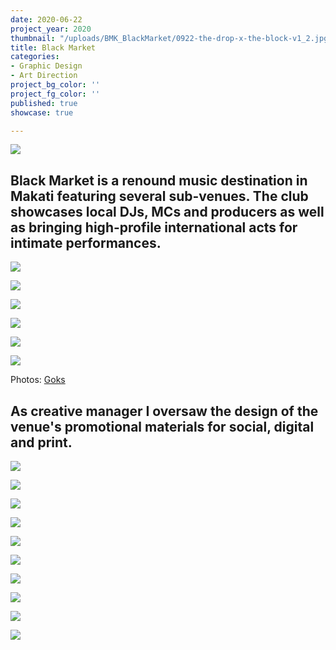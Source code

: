 ```yaml
---
date: 2020-06-22
project_year: 2020
thumbnail: "/uploads/BMK_BlackMarket/0922-the-drop-x-the-block-v1_2.jpg"
title: Black Market
categories:
- Graphic Design
- Art Direction
project_bg_color: ''
project_fg_color: ''
published: true
showcase: true

---
```

![](/uploads/BMK_BlackMarket/BMK_PostersCover_210210_v01.png)

## Black Market is a renound music destination in Makati featuring several sub-venues. The club showcases local DJs, MCs and producers as well as bringing high-profile international acts for intimate performances.

<gallery class="col-med-3">

![](/uploads/BMK_BlackMarket/BMK_Photos_00001.jpg)

![](/uploads/BMK_BlackMarket/BMK_Photos_00002.jpg)

![](/uploads/BMK_BlackMarket/BMK_Photos_00003.jpg)

![](/uploads/BMK_BlackMarket/BMK_Photos_00004.jpg)

![](/uploads/BMK_BlackMarket/BMK_Photos_00006.jpg)

![](/uploads/BMK_BlackMarket/BMK_Photos_00005.jpg)

</gallery>

Photos: [Goks](https://www.facebook.com/zee.goks.7)

## As creative manager I oversaw the design of the venue's promotional materials for social, digital and print.

<gallery class="col-med-2">

![](/uploads/BMK_BlackMarket/BMK_TheDrop_TheBlockXMultiplicity_Poster_02_180925_v1_Story.jpg)

![](/uploads/BMK_BlackMarket/BMK_Anniversary_Poster_05_Social_180921_v5_Story_02.jpg)

![](/uploads/BMK_BlackMarket/BMK_RiotHouse_Poster_34_190517_v01_Story_01.jpg)

![](/uploads/BMK_BlackMarket/BMK_RiotHouse_Poster_36_190530_v03_Story_04.jpg)

![](/uploads/BMK_BlackMarket/BMK_TheDrop_Poster_01_Social_190103_v2_Story.jpg)

![](/uploads/BMK_BlackMarket/BMK_180810_The-Drop-x-Youngblood_Poster-1_180808_v1_Story.001.jpg)

![](/uploads/BMK_BlackMarket/BMK_TheDrop_Poster_20_Social_190403_v03_Story_01.jpg)

![](/uploads/BMK_BlackMarket/BMK_180202_The-Drop-x-The-Block_Poster-1_Story_180130_v1-01.png)

</gallery>

<gallery class="col-2">

![](/uploads/BMK_BlackMarket/BMK_180511_The-Drop-x-Multiplicity_180508_v2_Square.jpg)

![](/uploads/BMK_BlackMarket/05-26_Boiler_Room2.jpg)

</gallery>

<!-- <gallery class="col-4"> -->

<!-- ![](/uploads/0922-the-drop-x-the-block-v2_3.jpg) -->

<!-- ![](/uploads/0922-the-drop-x-the-block-v1_1.jpg) -->

<!-- ![](/uploads/02-10-the-drop_.jpg) -->

<!-- ![](/uploads/03-10-the-drop-x-the-block.png) -->

<!-- ![](/uploads/03-10-the-drop-x-the-block-2.png) -->

<!-- ![](/uploads/171229_the-drop-x-the-block-year-ender_lineup_171219_v2_story.jpg) -->

<!-- ![](/uploads/1117-the-drop-x-the-block-v1_.jpg) -->

<!-- ![](/uploads/1013-the-drop-x-the-block-v1_.png) -->

<!-- ![](/uploads/1006-the-drop-x-youngblood-x-multiplicity.jpg) -->

<!-- </gallery> -->
